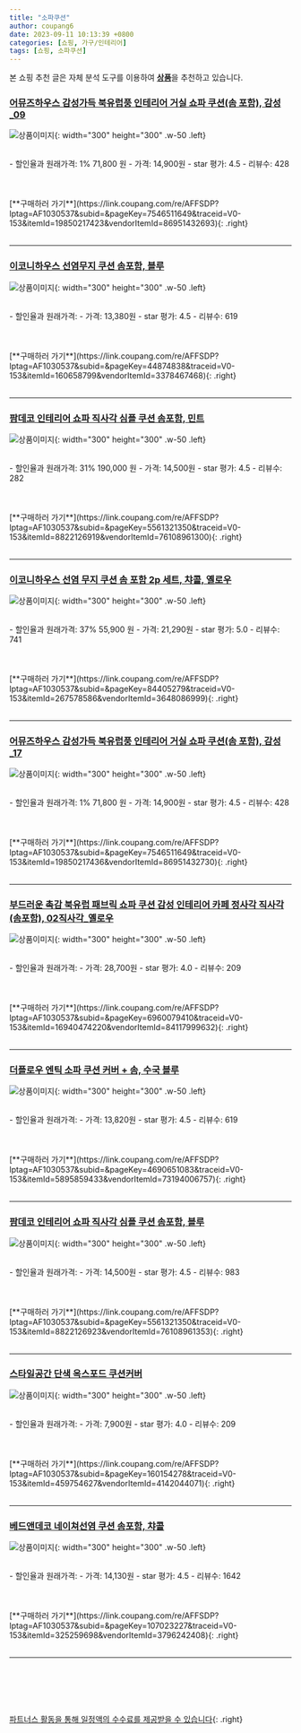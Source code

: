 ```yaml
---
title: "소파쿠션"
author: coupang6
date: 2023-09-11 10:13:39 +0800
categories: [쇼핑, 가구/인테리어]
tags: [쇼핑, 소파쿠션]
---
```


본 쇼핑 추천 글은 자체 분석 도구를 이용하여 [**상품**](https://link.coupang.com/a/bao1ui)을 추천하고 있습니다.

### [어뮤즈하우스 감성가득 북유럽풍 인테리어 거실 쇼파 쿠션(솜 포함), 감성_09](https://link.coupang.com/re/AFFSDP?lptag=AF1030537&subid=&pageKey=7546511649&traceid=V0-153&itemId=19850217423&vendorItemId=86951432693)

![상품이미지](https://thumbnail10.coupangcdn.com/thumbnails/remote/230x230ex/image/vendor_inventory/5db9/cc71d41d84b38a9c20c6dae502b66b9739946552925e0673dad83b061c92.jpg){: width="300" height="300" .w-50 .left}


<br>
- 할인율과 원래가격: 1%  71,800   원
- 가격: 14,900원
- star 평가: 4.5
- 리뷰수: 428
<br>
<br>
<br>
<br>
[**구매하러 가기**](https://link.coupang.com/re/AFFSDP?lptag=AF1030537&subid=&pageKey=7546511649&traceid=V0-153&itemId=19850217423&vendorItemId=86951432693){: .right}
<br>
<br>

---

### [이코니하우스 선염무지 쿠션 솜포함, 블루](https://link.coupang.com/re/AFFSDP?lptag=AF1030537&subid=&pageKey=44874838&traceid=V0-153&itemId=160658799&vendorItemId=3378467468)

![상품이미지](https://thumbnail10.coupangcdn.com/thumbnails/remote/230x230ex/image/retail/images/2017/11/01/14/1/afc6cac4-0873-4b09-b624-34bfd2a18b53.jpg){: width="300" height="300" .w-50 .left}


<br>
- 할인율과 원래가격: 
- 가격: 13,380원
- star 평가: 4.5
- 리뷰수: 619
<br>
<br>
<br>
<br>
[**구매하러 가기**](https://link.coupang.com/re/AFFSDP?lptag=AF1030537&subid=&pageKey=44874838&traceid=V0-153&itemId=160658799&vendorItemId=3378467468){: .right}
<br>
<br>

---

### [팜데코 인테리어 쇼파 직사각 심플 쿠션 솜포함, 민트](https://link.coupang.com/re/AFFSDP?lptag=AF1030537&subid=&pageKey=5561321350&traceid=V0-153&itemId=8822126919&vendorItemId=76108961300)

![상품이미지](https://thumbnail7.coupangcdn.com/thumbnails/remote/230x230ex/image/rs_quotation_api/ziqpqotm/6a245eec8c6c478b88b7dcf2a30f12c9.jpg){: width="300" height="300" .w-50 .left}


<br>
- 할인율과 원래가격: 31%  190,000   원
- 가격: 14,500원
- star 평가: 4.5
- 리뷰수: 282
<br>
<br>
<br>
<br>
[**구매하러 가기**](https://link.coupang.com/re/AFFSDP?lptag=AF1030537&subid=&pageKey=5561321350&traceid=V0-153&itemId=8822126919&vendorItemId=76108961300){: .right}
<br>
<br>

---

### [이코니하우스 선염 무지 쿠션 솜 포함 2p 세트, 챠콜, 옐로우](https://link.coupang.com/re/AFFSDP?lptag=AF1030537&subid=&pageKey=84405279&traceid=V0-153&itemId=267578586&vendorItemId=3648086999)

![상품이미지](https://thumbnail9.coupangcdn.com/thumbnails/remote/230x230ex/image/retail/images/2018/04/20/10/4/8428fbd6-ad35-4533-bc7a-3f3d32c08fa3.jpg){: width="300" height="300" .w-50 .left}


<br>
- 할인율과 원래가격: 37%  55,900   원
- 가격: 21,290원
- star 평가: 5.0
- 리뷰수: 741
<br>
<br>
<br>
<br>
[**구매하러 가기**](https://link.coupang.com/re/AFFSDP?lptag=AF1030537&subid=&pageKey=84405279&traceid=V0-153&itemId=267578586&vendorItemId=3648086999){: .right}
<br>
<br>

---

### [어뮤즈하우스 감성가득 북유럽풍 인테리어 거실 쇼파 쿠션(솜 포함), 감성_17](https://link.coupang.com/re/AFFSDP?lptag=AF1030537&subid=&pageKey=7546511649&traceid=V0-153&itemId=19850217436&vendorItemId=86951432730)

![상품이미지](https://thumbnail8.coupangcdn.com/thumbnails/remote/230x230ex/image/vendor_inventory/5215/26e7257a8f3b3fb2e24865871241dce4328ba81ef9c3e0acb4dca00e0b32.jpg){: width="300" height="300" .w-50 .left}


<br>
- 할인율과 원래가격: 1%  71,800   원
- 가격: 14,900원
- star 평가: 4.5
- 리뷰수: 428
<br>
<br>
<br>
<br>
[**구매하러 가기**](https://link.coupang.com/re/AFFSDP?lptag=AF1030537&subid=&pageKey=7546511649&traceid=V0-153&itemId=19850217436&vendorItemId=86951432730){: .right}
<br>
<br>

---

### [부드러운 촉감 북유럽 패브릭 쇼파 쿠션 감성 인테리어 카페 정사각 직사각 (솜포함), 02직사각_옐로우](https://link.coupang.com/re/AFFSDP?lptag=AF1030537&subid=&pageKey=6960079410&traceid=V0-153&itemId=16940474220&vendorItemId=84117999632)

![상품이미지](https://thumbnail10.coupangcdn.com/thumbnails/remote/230x230ex/image/vendor_inventory/3525/a3a5ff34fa11e6d714ec71296336f11843a35cd79d2e2d869f3a63f0c71f.jpg){: width="300" height="300" .w-50 .left}


<br>
- 할인율과 원래가격: 
- 가격: 28,700원
- star 평가: 4.0
- 리뷰수: 209
<br>
<br>
<br>
<br>
[**구매하러 가기**](https://link.coupang.com/re/AFFSDP?lptag=AF1030537&subid=&pageKey=6960079410&traceid=V0-153&itemId=16940474220&vendorItemId=84117999632){: .right}
<br>
<br>

---

### [더플로우 엔틱 소파 쿠션 커버 + 솜, 수국 블루](https://link.coupang.com/re/AFFSDP?lptag=AF1030537&subid=&pageKey=4690651083&traceid=V0-153&itemId=5895859433&vendorItemId=73194006757)

![상품이미지](https://thumbnail7.coupangcdn.com/thumbnails/remote/230x230ex/image/rs_quotation_api/ngnnwbj0/710e893765584a90a5dc5ab293bb3908.jpg){: width="300" height="300" .w-50 .left}


<br>
- 할인율과 원래가격: 
- 가격: 13,820원
- star 평가: 4.5
- 리뷰수: 619
<br>
<br>
<br>
<br>
[**구매하러 가기**](https://link.coupang.com/re/AFFSDP?lptag=AF1030537&subid=&pageKey=4690651083&traceid=V0-153&itemId=5895859433&vendorItemId=73194006757){: .right}
<br>
<br>

---

### [팜데코 인테리어 쇼파 직사각 심플 쿠션 솜포함, 블루](https://link.coupang.com/re/AFFSDP?lptag=AF1030537&subid=&pageKey=5561321350&traceid=V0-153&itemId=8822126923&vendorItemId=76108961353)

![상품이미지](https://thumbnail6.coupangcdn.com/thumbnails/remote/230x230ex/image/retail/images/2021/05/24/11/1/2c3f6ea5-5b0d-46da-a21d-7e766c6864b2.jpg){: width="300" height="300" .w-50 .left}


<br>
- 할인율과 원래가격: 
- 가격: 14,500원
- star 평가: 4.5
- 리뷰수: 983
<br>
<br>
<br>
<br>
[**구매하러 가기**](https://link.coupang.com/re/AFFSDP?lptag=AF1030537&subid=&pageKey=5561321350&traceid=V0-153&itemId=8822126923&vendorItemId=76108961353){: .right}
<br>
<br>

---

### [스타일공간 단색 옥스포드 쿠션커버](https://link.coupang.com/re/AFFSDP?lptag=AF1030537&subid=&pageKey=160154278&traceid=V0-153&itemId=459754627&vendorItemId=4142044071)

![상품이미지](https://thumbnail8.coupangcdn.com/thumbnails/remote/230x230ex/image/vendor_inventory/images/2018/11/22/14/5/94f69a19-42ed-4211-be19-d75e4eda35ef.jpg){: width="300" height="300" .w-50 .left}


<br>
- 할인율과 원래가격: 
- 가격: 7,900원
- star 평가: 4.0
- 리뷰수: 209
<br>
<br>
<br>
<br>
[**구매하러 가기**](https://link.coupang.com/re/AFFSDP?lptag=AF1030537&subid=&pageKey=160154278&traceid=V0-153&itemId=459754627&vendorItemId=4142044071){: .right}
<br>
<br>

---

### [베드앤데코 네이쳐선염 쿠션 솜포함, 챠콜](https://link.coupang.com/re/AFFSDP?lptag=AF1030537&subid=&pageKey=107023227&traceid=V0-153&itemId=325259698&vendorItemId=3796242408)

![상품이미지](https://thumbnail8.coupangcdn.com/thumbnails/remote/230x230ex/image/retail/images/2018/07/05/17/0/faa2d536-0d0f-42da-a7a0-c6955bd04dbf.jpg){: width="300" height="300" .w-50 .left}


<br>
- 할인율과 원래가격: 
- 가격: 14,130원
- star 평가: 4.5
- 리뷰수: 1642
<br>
<br>
<br>
<br>
[**구매하러 가기**](https://link.coupang.com/re/AFFSDP?lptag=AF1030537&subid=&pageKey=107023227&traceid=V0-153&itemId=325259698&vendorItemId=3796242408){: .right}
<br>
<br>

---
<br><br><br><br><br> [파트너스 활동을 통해 일정액의 수수료를 제공받을 수 있습니다](https://link.coupang.com/a/bao1ui){: .right}